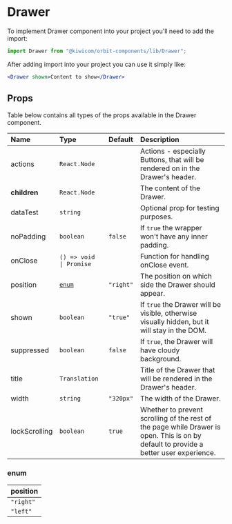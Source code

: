 # Drawer

To implement Drawer component into your project you'll need to add the import:

```jsx
import Drawer from "@kiwicom/orbit-components/lib/Drawer";
```

After adding import into your project you can use it simply like:

```jsx
<Drawer shown>Content to show</Drawer>
```

## Props

Table below contains all types of the props available in the Drawer component.

| Name          | Type                    | Default   | Description                                                                                                                           |
| :------------ | :---------------------- | :-------- | :------------------------------------------------------------------------------------------------------------------------------------ |
| actions       | `React.Node`            |           | Actions - especially Buttons, that will be rendered on in the Drawer's header.                                                        |
| **children**  | `React.Node`            |           | The content of the Drawer.                                                                                                            |
| dataTest      | `string`                |           | Optional prop for testing purposes.                                                                                                   |
| noPadding     | `boolean`               | `false`   | If `true` the wrapper won't have any inner padding.                                                                                   |
| onClose       | `() => void \| Promise` |           | Function for handling onClose event.                                                                                                  |
| position      | [`enum`](#enum)         | `"right"` | The position on which side the Drawer should appear.                                                                                  |
| shown         | `boolean`               | `"true"`  | If `true` the Drawer will be visible, otherwise visually hidden, but it will stay in the DOM.                                         |
| suppressed    | `boolean`               | `false`   | If `true`, the Drawer will have cloudy background.                                                                                    |
| title         | `Translation`           |           | Title of the Drawer that will be rendered in the Drawer's header.                                                                     |
| width         | `string`                | `"320px"` | The width of the Drawer.                                                                                                              |
| lockScrolling | `boolean`               | `true`    | Whether to prevent scrolling of the rest of the page while Drawer is open. This is on by default to provide a better user experience. |

### enum

| position  |
| :-------- |
| `"right"` |
| `"left"`  |
